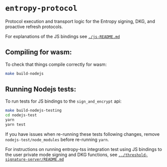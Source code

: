 # `entropy-protocol`


Protocol execution and transport logic for the Entropy signing, DKG, and proactive refresh
protocols.

For explanations of the JS bindings see [`./js-README.md`](./js-README.md)

## Compiling for wasm:

To check that things compile correctly for wasm:

```bash
make build-nodejs
```

## Running Nodejs tests:

To run tests for JS bindings to the `sign_and_encrypt` api:
```bash
make build-nodejs-testing
cd nodejs-test
yarn
yarn test
```
If you have issues when re-running these tests following changes, remove `nodejs-test/node_modules`
before re-running `yarn`.

For instructions on running entropy-tss integration test using JS bindings to the user private mode
signing and DKG functions, see
[`../threshold-signature-server/README.md`](../threshold-signature-server/README.md)
